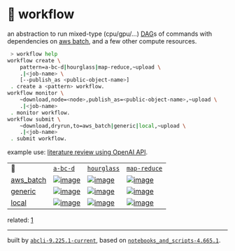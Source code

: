# 📜 workflow

an abstraction to run mixed-type (cpu/gpu/...) [DAG](https://networkx.org/documentation/stable/reference/classes/digraph.html)s of commands with dependencies on [aws batch](https://aws.amazon.com/batch/), and a few other compute resources.

```bash
 > workflow help
workflow create \
	pattern=a-bc-d|hourglass|map-reduce,~upload \
	.|<job-name> \
	[--publish_as <public-object-name>]
 . create a <pattern> workflow.
workflow monitor \
	~download,node=<node>,publish_as=<public-object-name>,~upload \
	.|<job-name>
 . monitor workflow.
workflow submit \
	~download,dryrun,to=aws_batch|generic|local,~upload \
	.|<job-name>
 . submit workflow.
```

example use: [literature review using OpenAI API](https://github.com/kamangir/openai-commands/tree/main/openai_commands/literature_review).

|   |   |   |   |
| --- | --- | --- | --- |
| 📜 | [`a-bc-d`](./patterns/a-bc-d.dot) | [`hourglass`](./patterns/hourglass.dot) | [`map-reduce`](./patterns/map-reduce.dot) |
| [aws_batch](./runners/aws_batch.py) | [![image](https://kamangir-public.s3.ca-central-1.amazonaws.com/aws_batch-a-bc-d/workflow.gif?raw=true&random=vgo3MDTnGilNAOdX)](https://kamangir-public.s3.ca-central-1.amazonaws.com/aws_batch-a-bc-d/workflow.gif?raw=true&random=vgo3MDTnGilNAOdX) | [![image](https://kamangir-public.s3.ca-central-1.amazonaws.com/aws_batch-hourglass/workflow.gif?raw=true&random=nkblDTVsF0wQulqk)](https://kamangir-public.s3.ca-central-1.amazonaws.com/aws_batch-hourglass/workflow.gif?raw=true&random=nkblDTVsF0wQulqk) | [![image](https://kamangir-public.s3.ca-central-1.amazonaws.com/aws_batch-map-reduce/workflow.gif?raw=true&random=PherNjR1tkCWBCO3)](https://kamangir-public.s3.ca-central-1.amazonaws.com/aws_batch-map-reduce/workflow.gif?raw=true&random=PherNjR1tkCWBCO3) |
| [generic](./runners/generic.py) | [![image](https://kamangir-public.s3.ca-central-1.amazonaws.com/generic-a-bc-d/workflow.gif?raw=true&random=942oRnZqiE3LZoNP)](https://kamangir-public.s3.ca-central-1.amazonaws.com/generic-a-bc-d/workflow.gif?raw=true&random=942oRnZqiE3LZoNP) | [![image](https://kamangir-public.s3.ca-central-1.amazonaws.com/generic-hourglass/workflow.gif?raw=true&random=31uoG68HFw4NAKIl)](https://kamangir-public.s3.ca-central-1.amazonaws.com/generic-hourglass/workflow.gif?raw=true&random=31uoG68HFw4NAKIl) | [![image](https://kamangir-public.s3.ca-central-1.amazonaws.com/generic-map-reduce/workflow.gif?raw=true&random=DdE0uKHnk5WOtVeh)](https://kamangir-public.s3.ca-central-1.amazonaws.com/generic-map-reduce/workflow.gif?raw=true&random=DdE0uKHnk5WOtVeh) |
| [local](./runners/local.py) | [![image](https://kamangir-public.s3.ca-central-1.amazonaws.com/local-a-bc-d/workflow.gif?raw=true&random=pqLACTJVrddcKj7Q)](https://kamangir-public.s3.ca-central-1.amazonaws.com/local-a-bc-d/workflow.gif?raw=true&random=pqLACTJVrddcKj7Q) | [![image](https://kamangir-public.s3.ca-central-1.amazonaws.com/local-hourglass/workflow.gif?raw=true&random=xB5MRNZKyidkdsU0)](https://kamangir-public.s3.ca-central-1.amazonaws.com/local-hourglass/workflow.gif?raw=true&random=xB5MRNZKyidkdsU0) | [![image](https://kamangir-public.s3.ca-central-1.amazonaws.com/local-map-reduce/workflow.gif?raw=true&random=G1Hukr3s3Nt7XPYi)](https://kamangir-public.s3.ca-central-1.amazonaws.com/local-map-reduce/workflow.gif?raw=true&random=G1Hukr3s3Nt7XPYi) |


related: [1](https://arash-kamangir.medium.com/%EF%B8%8F-openai-experiments-54-e49117dc69ef)

---
built by [`abcli-9.225.1-current`](https://github.com/kamangir/awesome-bash-cli), based on [`notebooks_and_scripts-4.665.1`](https://github.com/kamangir/notebooks-and-scripts).
